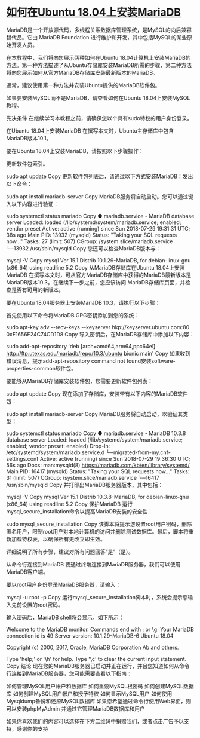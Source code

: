 # [如何在Ubuntu 18.04上安装MariaDB](https://www.myfreax.com/how-to-install-mariadb-on-ubuntu-18-04/)

MariaDB是一个开放源代码，多线程关系数据库管理系统，是MySQL的向后兼容替代品。它由 MariaDB Foundation 进行维护和开发，其中包括MySQL的某些原始开发人员。

在本教程中，我们将向您展示两种如何在Ubuntu 18.04计算机上安装MariaDB的方法。第一种方法描述了从Ubuntu存储库安装MariaDB所需的步骤，第二种方法将向您展示如何从官方MariaDB存储库安装最新版本的MariaDB。

通常，建议使用第一种方法并安装Ubuntu提供的MariaDB软件包。

如果要安装MySQL而不是MariaDB，请查看如何在Ubuntu 18.04上安装MySQL 教程。

先决条件
在继续学习本教程之前，请确保您以个具有sudo特权的用户身份登录。

在Ubuntu 18.04上安装MariaDB
在撰写本文时，Ubuntu主存储库中包含MariaDB版本10.1。

要在Ubuntu 18.04上安装MariaDB，请按照以下步骤操作：

更新软件包索引。

sudo apt update
Copy
更新软件包列表后，请通过以下方式安装MariaDB：发出以下命令：

sudo apt install mariadb-server
Copy
MariaDB服务将自动启动。您可以通过键入以下内容进行验证：

sudo systemctl status mariadb
Copy
    ● mariadb.service - MariaDB database server
Loaded: loaded (/lib/systemd/system/mariadb.service; enabled; vendor preset
Active: active (running) since Sun 2018-07-29 19:31:31 UTC; 38s ago
Main PID: 13932 (mysqld)
Status: "Taking your SQL requests now..."
    Tasks: 27 (limit: 507)
CGroup: /system.slice/mariadb.service
        └─13932 /usr/sbin/mysqld
Copy
您还可以检查MariaDB版本与：

mysql -V
Copy
mysql  Ver 15.1 Distrib 10.1.29-MariaDB, for debian-linux-gnu (x86_64) using readline 5.2
Copy
从MariaDB存储库在Ubuntu 18.04上安装MariaDB
在撰写本文时，可从官方MariaDB存储库中获得的MariaDB最新版本是MariaDB版本10.3。在继续下一步之前，您应该访问 MariaDB存储库页面，并检查是否有可用的新版本。

要在Ubuntu 18.04服务器上安装MariaDB 10.3，请执行以下步骤：

首先使用以下命令将MariaDB GPG密钥添加到您的系统：

sudo apt-key adv --recv-keys --keyserver hkp://keyserver.ubuntu.com:80 0xF1656F24C74CD1D8
Copy
导入密钥后，在MariaDB存储库中添加以下内容：

sudo add-apt-repository 'deb [arch=amd64,arm64,ppc64el] http://ftp.utexas.edu/mariadb/repo/10.3/ubuntu bionic main'
Copy
如果收到错误消息，提示add-apt-repository command not found安装software-properties-common软件包。

要能够从MariaDB存储库安装软件包，您需要更新软件包列表：

sudo apt update
Copy
现在添加了存储库，安装带有以下内容的MariaDB软件包：

sudo apt install mariadb-server
Copy
MariaDB服务将自动启动，以验证其类型：

sudo systemctl status mariadb
Copy
● mariadb.service - MariaDB 10.3.8 database server
Loaded: loaded (/lib/systemd/system/mariadb.service; enabled; vendor preset: enabled)
Drop-In: /etc/systemd/system/mariadb.service.d
        └─migrated-from-my.cnf-settings.conf
Active: active (running) since Sun 2018-07-29 19:36:30 UTC; 56s ago
    Docs: man:mysqld(8)
        https://mariadb.com/kb/en/library/systemd/
Main PID: 16417 (mysqld)
Status: "Taking your SQL requests now..."
    Tasks: 31 (limit: 507)
CGroup: /system.slice/mariadb.service
        └─16417 /usr/sbin/mysqld
Copy
并打印出MariaDB服务器版本，其中包括：

mysql -V
Copy
mysql  Ver 15.1 Distrib 10.3.8-MariaDB, for debian-linux-gnu (x86_64) using readline 5.2
Copy
保护MariaDB
运行mysql_secure_installation命令以提高MariaDB安装的安全性：

sudo mysql_secure_installation
Copy
该脚本将提示您设置root用户密码，删除匿名用户，限制root用户对本地计算机的访问并删除测试数据库。最后，脚本将重新加载特权表，以确保所有更改立即生效。

详细说明了所有步骤，建议对所有问题回答“是”（是）。

从命令行连接到MariaDB
要通过终端连接到MariaDB服务器，我们可以使用MariaDB客户端。

要以root用户身份登录MariaDB服务器，请输入：

mysql -u root -p
Copy
运行mysql_secure_installation脚本时，系统会提示您输入先前设置的root密码。

输入密码后，MariaDB shell将会显示，如下所示：

Welcome to the MariaDB monitor.  Commands end with ; or \g.
Your MariaDB connection id is 49
Server version: 10.1.29-MariaDB-6 Ubuntu 18.04

Copyright (c) 2000, 2017, Oracle, MariaDB Corporation Ab and others.

Type 'help;' or '\h' for help. Type '\c' to clear the current input statement.
Copy
结论
现在您的MariaDB服务器已启动并正在运行，并且您知道如何从命令行连接到MariaDB服务器，您可能需要查看以下指南：

如何管理MySQL用户帐户和数据库
如何重设MySQL根密码
如何创建MySQL数据库
如何创建MySQL用户帐户和授予特权
如何显示MySQL用户
如何使用Mysqldump备份和还原MySQL数据库
如果您希望通过命令行使用Web界面，则可以安装phpMyAdmin 并通过它管理MariaDB数据库和用户

如果你喜欢我们的内容可以选择在下方二维码中捐赠我们，或者点击广告予以支持，感谢你的支持